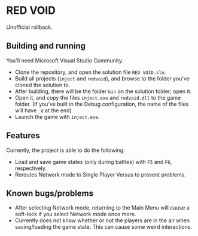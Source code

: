 # RED VOID

Unofficial rollback.

## Building and running

You'll need Microsoft Visual Studio Community.
- Clone the repository, and open the solution file ``RED VOID.sln``.
- Build all projects (``inject`` and ``redvoid``), and browse to the folder you've cloned the solution to.
- After building, there will be the folder ``bin`` on the solution folder; open it. 
- Open it, and copy the files ``inject.exe`` and ``redvoid.dll`` to the game folder. (If you've built in the Debug configuration, the name of the files will have ``_d`` at the end)
- Launch the game with ``inject.exe``.

## Features

Currently, the project is able to do the following:

- Load and save game states (only during battles) with ``F5`` and ``F6``, respectively.
- Reroutes Network mode to Single Player Versus to prevent problems.

## Known bugs/problems
- After selecting Network mode, returning to the Main Menu will cause a soft-lock if you select Network mode once more.
- Currently does not know whether or not the players are in the air when saving/loading the game state. This can cause some weird interactions.
